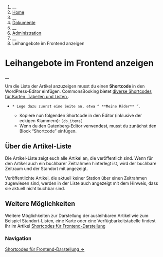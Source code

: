   1. __
  2. [ Home  ](https://commonsbooking.org/)
  3. __
  4. [ Dokumente  ](https://commonsbooking.org/dokumentation/)
  5. __
  6. [ Administration  ](https://commonsbooking.org/docs/einstellungen/)
  7. __
  8. Leihangebote im Frontend anzeigen 

#  Leihangebote im Frontend anzeigen

__

Um die Liste der Artikel anzuzeigen musst du einen **Shortcode** in den
WordPress-Editor einfügen. CommonsBooking bietet [ diverse Shortcodes für
Karten, Tabellen und Listen
](https://commonsbooking.org/docs/einstellungen/shortcodes/) .

  *     * Lege dazu zuerst eine Seite an, etwa “ **Meine Räder** “. 
    * Kopiere nun folgenden Shortcode in den Editor (inklusive der eckigen Klammern): ` [cb_items] `
    * Wenn du den Gutenberg-Editor verwendest, musst du zunächst den Block “Shortcode” einfügen. 

##  Über die Artikel-Liste

Die Artikel-Liste zeigt euch alle Artikel an, die veröffentlich sind. Wenn für
den Artikel auch ein buchbarer Zeitrahmen hinterlegt ist, wird der buchbare
Zeitraum und der Standort mit angezeigt.

Veröffentlichte Artikel, die aktuell keiner Station über einen Zeitrahmen
zugewiesen sind, werden in der Liste auch angezeigt mit dem Hinweis, dass sie
aktuell nicht buchbar sind.

##  Weitere Möglichkeiten

Weitere Möglichkeiten zur Darstellung der ausleihbaren Artikel wie zum
Beispiel Standort-Listen, eine Karte oder eine Verfügbarkeitstabelle findest
ihr im Artikel [ Shortcodes für Frontend-Darstellung
](https://commonsbooking.org/docs/einstellungen/shortcodes/)

###  Navigation

[ Shortcodes für Frontend-Darstellung →
](https://commonsbooking.org/docs/einstellungen/shortcodes/)

